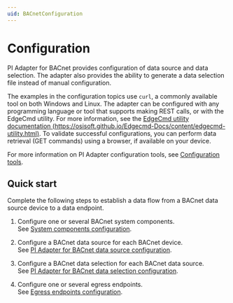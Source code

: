 ```yaml
---
uid: BACnetConfiguration
---
```


# Configuration

PI Adapter for BACnet provides configuration of data source and data selection. The adapter also provides the ability to generate a data selection file instead of manual configuration.

The examples in the configuration topics use `curl`, a commonly available tool on both Windows and Linux. The adapter can be configured with any programming language or tool that supports making REST calls, or with the EdgeCmd utility. For more information, see the [EdgeCmd utility documentation (https://osisoft.github.io/Edgecmd-Docs/content/edgecmd-utility.html)](https://osisoft.github.io/Edgecmd-Docs/content/edgecmd-utility.html). To validate successful configurations, you can perform data retrieval (GET commands) using a browser, if available on your device.

For more information on PI Adapter configuration tools, see [Configuration tools](xref:ConfigurationTools).

## Quick start

Complete the following steps to establish a data flow from a BACnet data source device to a data endpoint.

1. Configure one or several BACnet system components.<br>See [System components configuration](xref:SystemComponentsConfiguration).

2. Configure a BACnet data source for each BACnet device.<br>See [PI Adapter for BACnet data source configuration](xref:PIAdapterforBACnetDataSourceConfiguration).

3. Configure a BACnet data selection for each BACnet data source.<br>See [PI Adapter for BACnet data selection configuration](xref:PIAdapterforBACnetDataSelectionConfiguration).

4. Configure one or several egress endpoints.<br>See [Egress endpoints configuration](xref:EgressEndpointsConfiguration).
